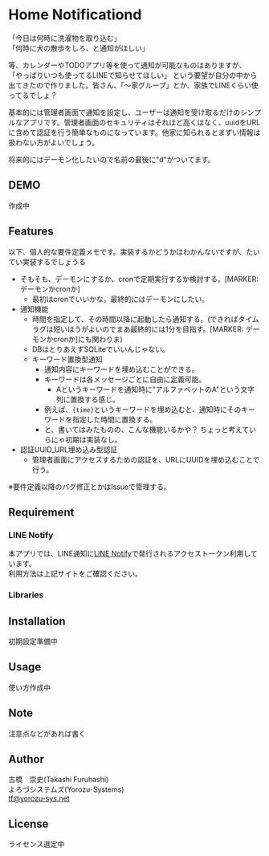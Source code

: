 # Home Notificationd

「今日は何時に洗濯物を取り込む」  
「何時に犬の散歩をしろ、と通知がほしい」

等、カレンダーやTODOアプリ等を使って通知が可能なものはありますが、
「やっぱりいつも使ってるLINEで知らせてほしい」
という要望が自分の中から出てきたので作りました。皆さん、「～家グループ」とか、家族でLINEくらい使ってるでしょ？

基本的には管理者画面で通知を設定し、ユーザーは通知を受け取るだけのシンプルなアプリです。管理者画面のセキュリティはそれほど高くはなく、uuidをURLに含めて認証を行う簡単なものになっています。他家に知られるとまずい情報は扱わない方がよいでしょう。

将来的にはデーモン化したいので名前の最後に"d"がついてます。

## DEMO

作成中

## Features

以下、個人的な要件定義メモです。実装するかどうかはわかんないですが、たいてい実装するでしょうる

- そもそも、デーモンにするか、cronで定期実行するか検討する。[MARKER: デーモンかcronか]
  - 最初はcronでいいかな。最終的にはデーモンにしたい。
- 通知機能
  - 時間を指定して、その時間以降に起動したら通知する。(できればタイムラグは短いほうがよいのでまあ最終的には1分を目指す。[MARKER: デーモンかcronか]にも関わりま)
  - DBはとりあえずSQLiteでいいんじゃない。
  - キーワード置換型通知
    - 通知内容にキーワードを埋め込むことができる。
    - キーワードは各メッセージごとに自由に定義可能。
      - Aというキーワードを通知時に"アルファベットのA"という文字列に置換する感じ。
    - 例えば、`{time}`というキーワードを埋め込むと、通知時にそのキーワードを指定した時間に置換する。
    - と、書いてはみたものの、こんな機能いるかや？ ちょっと考えていらにゃ初期は実装なし。
- 認証UUID_URL埋め込み型認証
  - 管理者画面にアクセスするための認証を、URLにUUIDを埋め込むことで行う。

※要件定義以降のバグ修正とかはIssueで管理する。

## Requirement

### LINE Notify

本アプリでは、LINE通知に[LINE Notify](https://notify-bot.line.me/ja/)で発行されるアクセストークン利用しています。  
利用方法は上記サイトをご確認ください。

### Libraries

## Installation

初期設定準備中

## Usage

使い方作成中

## Note

注意点などがあれば書く

## Author

古橋　崇史(Takashi Furuhashi)  
よろづシステムズ(Yorozu-Systems)  
<tf@yorozu-sys.net>  

## License

ライセンス選定中
